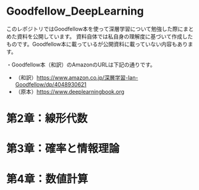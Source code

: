 # Goodfellow_DeepLearning
このレポジトリではGoodfellow本を使って深層学習について勉強した際にまとめた資料を公開しています。
資料自体では私自身の理解度に基づいて作成したものです。Goodfellow本に載っているが公開資料に載っていない内容もあります。

・Goodfellow本（和訳）のAmazonのURLは下記の通りです。
- （和訳）https://www.amazon.co.jp/深層学習-Ian-Goodfellow/dp/4048930621
- （原本）https://www.deeplearningbook.org

# 第2章：線形代数

# 第3章：確率と情報理論

# 第4章：数値計算
